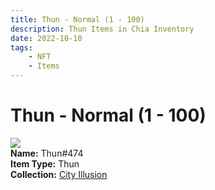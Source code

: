 ```yaml
---
title: Thun - Normal (1 - 100)
description: Thun Items in Chia Inventory
date: 2022-10-10
tags:
    - NFT
    - Items
---
```


# Thun - Normal (1 - 100)
<div class="item_thumbnail">
<img loading="lazy" src="https://ncygdarmdch4pqjk4b4qzf6bqe5eggtvpoa6szswvkunv3ey.arweave.net/a-LBhgiwYj8f-BKuB5DJfBgTpDGnV7gelmVqqo_2uyY"><br/>
<div><strong>Name:</strong> Thun#474</div>
<div><strong>Item Type:</strong> Thun</div>
<div><strong>Collection:</strong> <a href="https://www.spacescan.io/xch/nft/collection/col1lend2dcn558km4wcwta4xnkfv3xpcmlp9kyt0m909emvfxechlyqdl5ndg">City Illusion</a></div>
</div>


